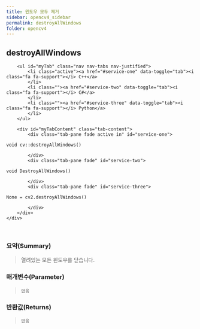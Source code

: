 ```yaml
---
title: 윈도우 모두 제거
sidebar: opencv4_sidebar
permalink: destroyAllWindows
folder: opencv4
---
```


<div class="row">
    <div class="col-lg-12">
        <h2 class="page-header">destroyAllWindows</h2>
    </div>
    <div class="col-lg-12">

        <ul id="myTab" class="nav nav-tabs nav-justified">
            <li class="active"><a href="#service-one" data-toggle="tab"><i class="fa fa-support"></i> C++</a>
            </li>
            <li class=""><a href="#service-two" data-toggle="tab"><i class="fa fa-support"></i> C#</a>
            </li>
            <li class=""><a href="#service-three" data-toggle="tab"><i class="fa fa-support"></i> Python</a>
            </li>
        </ul>

        <div id="myTabContent" class="tab-content">
            <div class="tab-pane fade active in" id="service-one">
<pre class="prettyprint"><code class="language-cpp">void cv::destroyAllWindows()</code></pre>
            </div>
            <div class="tab-pane fade" id="service-two">
<pre class="prettyprint"><code class="language-cs">void DestroyAllWindows()</code></pre>
            </div>
            <div class="tab-pane fade" id="service-three">
<pre class="prettyprint"><code class="language-py">None = cv2.destroyAllWindows()</code></pre>
            </div>
        </div>
    </div>
</div>

<br>

### 요약(Summary)

> 열려있는 모든 윈도우를 닫습니다.

### 매개변수(Parameter)

> `없음`

### 반환값(Returns)

> `없음`
